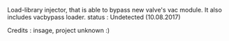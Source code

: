 Load-library injector, that is able to bypass new valve's vac module.
It also includes vacbypass loader. 
status :
Undetected (10.08.2017)

Credits :
insage,
project unknown :)
